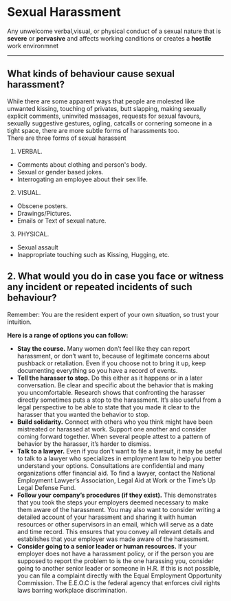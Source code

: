 # Sexual Harassment
Any unwelcome verbal,visual, or physical conduct of a sexual nature that is **severe** or **pervasive** and affects working canditions or creates a **hostile** work environmnet 
***
 ## What kinds of behaviour cause sexual harassment?  
While there are some apparent ways that people are molested like unwanted kissing, touching of privates, butt slapping, making sexually explicit comments, uninvited massages, requests for sexual favours, sexually suggestive gestures, ogling, catcalls or cornering someone in a tight space, there are more subtle forms of harassments too.  
There are three forms of sexual harassent  
1. VERBAL.
- Comments about clothing and person's body.
- Sexual or gender based jokes.
- Interrogating an employee about their sex life.
2. VISUAL.
- Obscene posters.
- Drawings/Pictures.
- Emails or Text of sexual nature.
3. PHYSICAL.
- Sexual assault
- Inappropriate touching such as Kissing, Hugging, etc.

## 2. What would you do in case you face or witness any incident or repeated incidents of such behaviour?
Remember: You are the resident expert of your own situation, so trust your intuition. 

**Here is a range of options you can follow:**
- **Stay the course.** Many women don’t feel like they can report harassment, or don’t want to, because of legitimate concerns about pushback or retaliation. Even if you choose not to bring it up, keep documenting everything so you have a record of events.  
- **Tell the harasser to stop.** Do this either as it happens or in a later conversation. Be clear and specific about the behavior that is making you uncomfortable. Research shows that confronting the harasser directly sometimes puts a stop to the harassment. It’s also useful from a legal perspective to be able to state that you made it clear to the harasser that you wanted the behavior to stop. 
- **Build solidarity.** Connect with others who you think might have been mistreated or harassed at work. Support one another and consider coming forward together. When several people attest to a pattern of behavior by the harasser, it’s harder to dismiss.
- **Talk to a lawyer.** Even if you don’t want to file a lawsuit, it may be useful to talk to a lawyer who specializes in employment law to help you better understand your options. Consultations are confidential and many organizations offer financial aid. To find a lawyer, contact the National Employment Lawyer’s Association, Legal Aid at Work or the Time’s Up Legal Defense Fund.
- **Follow your company’s procedures (if they exist).** This demonstrates that you took the steps your employers deemed necessary to make them aware of the harassment. You may also want to consider writing a detailed account of your harassment and sharing it with human resources or other supervisors in an email, which will serve as a date and time record. This ensures that you convey all relevant details and establishes that your employer was made aware of the harassment.  
- **Consider going to a senior leader or human resources.** If your employer does not have a harassment policy, or if the person you are supposed to report the problem to is the one harassing you, consider going to another senior leader or someone in H.R. If this is not possible, you can file a complaint directly with the Equal Employment Opportunity Commission. The E.E.O.C is the federal agency that enforces civil rights laws barring workplace discrimination. 

